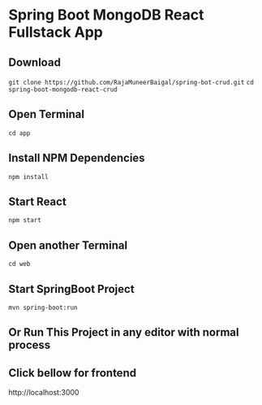 # Spring Boot MongoDB React Fullstack App

## Download

`git clone https://github.com/RajaMuneerBaigal/spring-bot-crud.git`
`cd spring-boot-mongodb-react-crud`

## Open Terminal

`cd app`

## Install NPM Dependencies

`npm install`

## Start React

`npm start`

## Open another Terminal

`cd web`

## Start SpringBoot Project

`mvn spring-boot:run`

## Or Run This Project in any editor with normal process

## Click bellow for frontend

http://localhost:3000
